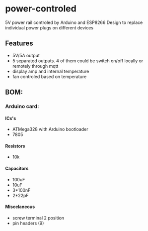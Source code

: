 # power-controled
5V power rail controled by Arduino and ESP8266
Design to replace individual power plugs on different devices

## Features
- 5V/5A output
- 5 separated outputs. 4 of them could be switch on/off locally or remotely through mqtt
- display amp and internal temperature
- fan controled based on temperature

## BOM:
### Arduino card:
#### ICs's
- ATMega328 with Arduino bootloader
- 7805
#### Resistors
- 10k
#### Capacitors
- 100uF
- 10uF
- 3*100nF
- 2*22pF
#### Miscelaneous
- screw terminal 2 position
- pin headers (9)
